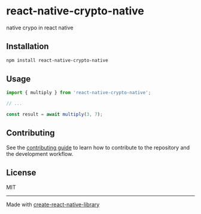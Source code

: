 # react-native-crypto-native

native crypo in react native

## Installation

```sh
npm install react-native-crypto-native
```

## Usage


```js
import { multiply } from 'react-native-crypto-native';

// ...

const result = await multiply(3, 7);
```


## Contributing

See the [contributing guide](CONTRIBUTING.md) to learn how to contribute to the repository and the development workflow.

## License

MIT

---

Made with [create-react-native-library](https://github.com/callstack/react-native-builder-bob)
